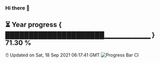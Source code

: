 ### Hi there 👋
⏳ Year progress { █████████████████████▁▁▁▁▁▁▁▁▁ } 71.30 %
---
⏰ Updated on Sat, 18 Sep 2021 06:17:41 GMT
![Progress Bar CI](https://github.com/liununu/liununu/workflows/Progress%20Bar%20CI/badge.svg)
